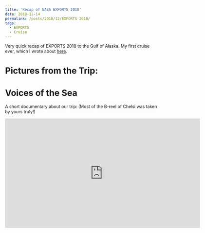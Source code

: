 ```yaml
---
title: 'Recap of NASA EXPORTS 2018'
date: 2018-12-14
permalink: /posts/2018/12/EXPORTS 2018/
tags:
  - EXPORTS
  - Cruise
---
```


Very quick recap of EXPORTS 2018 to the Gulf of Alaska. My first cruise ever, which I wrote about <a href="https://blogs.nasa.gov/earthexpeditions/2018/08/27/seeing-stars-at-sea-the-start-of-a-new-career-in-ocean-science/">here</a>. 

Pictures from the Trip:
======

Voices of the Sea
======
A short documentary about our trip: 
(Most of the B-reel of Chelsi was taken by yours truly!)
<iframe title="vimeo-player" src="https://player.vimeo.com/video/331583198?h=23a8b842d4" width="640" height="360" frameborder="0" allowfullscreen></iframe>
